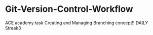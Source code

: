 # Git-Version-Control-Workflow
ACE academy task
Creating and Managing 
Branching concept!!
DAILY Streak3
